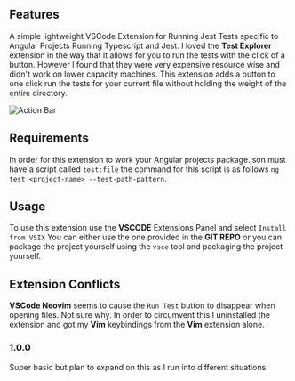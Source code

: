 ## Features

A simple lightweight VSCode Extension for Running Jest Tests specific to Angular Projects Running Typescript and Jest. I loved the **Test Explorer** extension in the way that it allows for you to run the tests with the click of a button. However I found that they were very expensive resource wise and didn't work on lower capacity machines. This extension adds a button to one click run the tests for your current file without holding the weight of the entire directory. 

![Action Bar](<Screenshot 2024-01-29 at 2.03.55 PM.png>)


## Requirements

In order for this extension to work your Angular projects package.json must have a script called `test:file` the command for this script is as follows `ng test <project-name> --test-path-pattern`.


## Usage

To use this extension use the **VSCODE** Extensions Panel and select `Install from VSIX` You can either use the one provided in the **GIT REPO** or you can package the project yourself using the `vsce`  tool and packaging the project yourself.

## Extension Conflicts

**VSCode Neovim** seems to cause the `Run Test` button to disappear when opening files. Not sure why. In order to circumvent this I uninstalled the extension and got my **Vim** keybindings from the **Vim** extension alone.  

### 1.0.0

Super basic but plan to expand on this as I run into different situations. 

